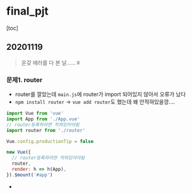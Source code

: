 # final_pjt

[toc]

## 20201119

> 온갖 에러를 다 본 날......ㅎ

### 문제1. router 

- router를 깔았는데 `main.js`에 router가 import 되어있지 않아서 오류가 났다
- `npm install router` -> `vue add router`도 했는데 왜 안적혀있을깡....

```js
import Vue from 'vue'
import App from './App.vue'
// router등록하려면 적혀있어야됨
import router from './router'

Vue.config.productionTip = false

new Vue({
  // router등록하려면 적혀있어야됨
  router,
  render: h => h(App),
}).$mount('#app')
```

- 

